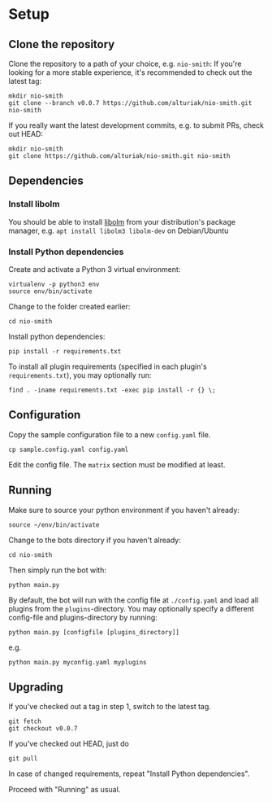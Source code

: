 Setup
===

## Clone the repository
Clone the repository to a path of your choice, e.g. `nio-smith`:
If you're looking for a more stable experience, it's recommended to check out the latest tag:
```
mkdir nio-smith
git clone --branch v0.0.7 https://github.com/alturiak/nio-smith.git nio-smith
```

If you really want the latest development commits, e.g. to submit PRs, check out HEAD:
```
mkdir nio-smith
git clone https://github.com/alturiak/nio-smith.git nio-smith
```
## Dependencies

### Install libolm
You should be able to install [libolm](https://gitlab.matrix.org/matrix-org/olm) from your distribution's package 
manager, e.g. `apt install libolm3 libolm-dev` on Debian/Ubuntu

### Install Python dependencies

Create and activate a Python 3 virtual environment:

```
virtualenv -p python3 env
source env/bin/activate
```

Change to the folder created earlier:
```
cd nio-smith
```

Install python dependencies:

```
pip install -r requirements.txt
```

To install all plugin requirements (specified in each plugin's `requirements.txt`), you may optionally run:
```
find . -iname requirements.txt -exec pip install -r {} \;
```

## Configuration

Copy the sample configuration file to a new `config.yaml` file.

```
cp sample.config.yaml config.yaml
```

Edit the config file. The `matrix` section must be modified at least.

## Running

Make sure to source your python environment if you haven't already:

```
source ~/env/bin/activate
```

Change to the bots directory if you haven't already:
```
cd nio-smith
```

Then simply run the bot with:

```
python main.py
```

By default, the bot will run with the config file at `./config.yaml` and load all plugins from the `plugins`-directory.
You may optionally specify a different config-file and plugins-directory by running:
```
python main.py [configfile [plugins_directory]]
```
e.g.
```
python main.py myconfig.yaml myplugins
```

## Upgrading
If you've checked out a tag in step 1, switch to the latest tag.
```
git fetch
git checkout v0.0.7
```

If you've checked out HEAD, just do
```
git pull
```

In case of changed requirements, repeat "Install Python dependencies".

Proceed with "Running" as usual.
